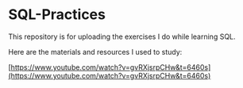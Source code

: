 # SQL-Practices

This repository is for uploading the exercises I do while learning SQL.

Here are the materials and resources I used to study:

[https://www.youtube.com/watch?v=gvRXjsrpCHw&t=6460s](https://www.youtube.com/watch?v=gvRXjsrpCHw&t=6460s)
